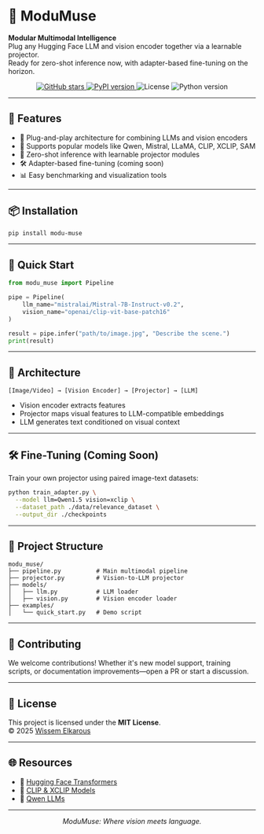
# 🧠 ModuMuse

**Modular Multimodal Intelligence**  
Plug any Hugging Face LLM and vision encoder together via a learnable projector.  
Ready for zero-shot inference now, with adapter-based fine-tuning on the horizon.

<p align="center">
  <a href="https://github.com/ELkarousWissem/ModuMuse">
    <img src="https://img.shields.io/github/stars/ELkarousWissem/ModuMuse?style=social" alt="GitHub stars">
  </a>
  <a href="https://pypi.org/project/modu-muse/">
    <img src="https://img.shields.io/pypi/v/modu-muse?color=blue" alt="PyPI version">
  </a>
  <img src="https://img.shields.io/badge/license-MIT-green.svg" alt="License">
  <img src="https://img.shields.io/badge/python-3.8%2B-blue.svg" alt="Python version">
</p>

---

## 🚀 Features

- 🔌 Plug-and-play architecture for combining LLMs and vision encoders
- 🧠 Supports popular models like Qwen, Mistral, LLaMA, CLIP, XCLIP, SAM
- 🧪 Zero-shot inference with learnable projector modules
- 🛠️ Adapter-based fine-tuning (coming soon)
- 📊 Easy benchmarking and visualization tools

---

## 📦 Installation

```bash
pip install modu-muse
```

---

## 🧬 Quick Start

```python
from modu_muse import Pipeline

pipe = Pipeline(
    llm_name="mistralai/Mistral-7B-Instruct-v0.2",
    vision_name="openai/clip-vit-base-patch16"
)

result = pipe.infer("path/to/image.jpg", "Describe the scene.")
print(result)
```

---

## 🧠 Architecture

```text
[Image/Video] → [Vision Encoder] → [Projector] → [LLM]
```

- Vision encoder extracts features
- Projector maps visual features to LLM-compatible embeddings
- LLM generates text conditioned on visual context

---

## 🛠️ Fine-Tuning (Coming Soon)

Train your own projector using paired image-text datasets:

```bash
python train_adapter.py \
  --model llm=Qwen1.5 vision=xclip \
  --dataset_path ./data/relevance_dataset \
  --output_dir ./checkpoints
```

---

## 📁 Project Structure

```
modu_muse/
├── pipeline.py          # Main multimodal pipeline
├── projector.py         # Vision-to-LLM projector
├── models/
│   ├── llm.py           # LLM loader
│   ├── vision.py        # Vision encoder loader
├── examples/
│   └── quick_start.py   # Demo script
```

---

## 🤝 Contributing

We welcome contributions! Whether it's new model support, training scripts, or documentation improvements—open a PR or start a discussion.

---

## 📜 License

This project is licensed under the **MIT License**.  
© 2025 [Wissem Elkarous](https://github.com/ELkarousWissem)

---

## 🌐 Resources

- 🔗 [Hugging Face Transformers](https://huggingface.co/transformers/)
- 🔗 [CLIP & XCLIP Models](https://huggingface.co/models?search=clip)
- 🔗 [Qwen LLMs](https://huggingface.co/Qwen)

---

<p align="center">
  <em>ModuMuse: Where vision meets language.</em>
</p>

